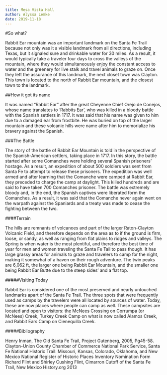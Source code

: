 ```yaml
---
title: Mesa Vista Hall
author: Alyssa Lemke
date: 2019-11-18
---
```


#So what? 

Rabbit Ear mountain was an important landmark on the Santa Fe Trail because not only was it a visible landmark from all directions, including Texas, but it signaled sure and drinkable water for 30 miles. As a result, it would typically take a traveler four days to cross the valleys of the mountain, where they would simultaneously enjoy the constant access to water and the greenery for live stalk and travel animals to graze on. Once they left the assurance of this landmark, the next closet town was Clayton. This town is located to the north of Rabbit Ear mountain, and the closest town to the landmark. 

##How it got its name

It was named “Rabbit Ear” after the great Cheyenne Chief Orejo de Conejos, whose name translates to ‘Rabbits Ear’, who was killed in a bloody battle with the Spanish settlers in 1717. It was said that his name was given to him due to a damaged ear from frostbite. He was buried on top of the larger mountain and these volcanic hills were name after him to memorialize his bravery against the Spanish. 

###The Battle

The story of the battle of Rabbit Ear Mountain is told in the perspective of the Spanish-American settlers, taking place in 1717. In this story, the battle started after some Comanches were holding several Spanish prisoners’ hostage. As a result, an expedition of about 500 soldiers was sent from Santa Fe to attempt to release these prisoners. The expedition was well armed and after learning that the Comanche were camped at Rabbit Ear, they preceded to charge the camp at daylight. This killed hundreds and are said to have taken 700 Comanches prisoner. The battle was extremely bloody and, in the end, the Spanish captives were liberated form the Comanches. As a result, it was said that the Comanche never again went on the warpath against the Spaniards and a treaty was made to cease the fighting between the two. 

####Terrain

The hills are remnants of volcanoes and part of the larger Raton-Clayton Volcanic Field, and therefore depends on the area as to if the ground is firm, loose, or sandy, as well as ranging from flat plains to ridges and valleys. The Spring is when water is the most plentiful, and therefore the best time of year for men and women traveling the Santa Fe Tail to pass though. It has large grassy areas for animals to graze and travelers to camp for the night, making it somewhat of a haven on their rough adventure. The twin peaks are 6,062 ft, the larger one being Rabbit Ear Mountain, and the smaller one being Rabbit Ear Butte due to the steep sides’ and a flat top.

#####Visiting Today

Rabbit Ear is considered one of the most preserved and nearly untouched landmarks apart of the Santa Fe Trail. The three spots that were frequently used as camps by the travelers were all located by sources of water. Today, these are now places where people can camp as well. These campsites are located and open to visitors: the McNees Crossing on Corrumpa (or McNees) Creek, Turkey Creek Camp on what is now called Alamos Creek, and Rabbit Ears Camp on Cienequilla Creek.

#####Bibliography 

Henry Inman, The Old Santa Fe Trail, Project Gutenberg, 2005, Pg45-58.
Clayton-Union County Chamber of Commerce
National Park Service, Santa Fe National Historic Trail: Missouri, Kansas, Colorado, Oklahoma, and New Mexico 
National Register of Historic Places Inventory Nomination Form
Richard Flint and Shirley Cushing Flint, Cimarron Cutoff of the Santa Fe Trail, New Mexico History.org 2013
